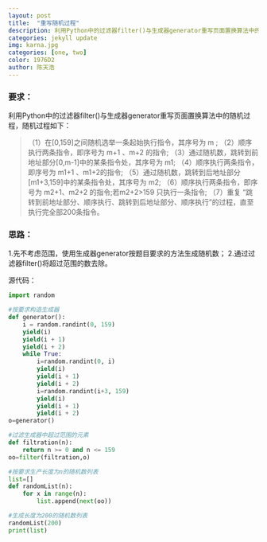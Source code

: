 ```yaml
---
layout: post
title:  "重写随机过程"
description: 利用Python中的过滤器filter()与生成器generator重写页面置换算法中的随机过程
categories: jekyll update
img: karna.jpg
categories: [one, two]
color: 1976D2
author: 陈天浩
---
```

### 要求：

利用Python中的过滤器filter()与生成器generator重写页面置换算法中的随机过程，随机过程如下：

> （1）在[0,159]之间随机选举一条起始执行指令，其序号为 m ;
> （2）顺序执行两条指令，即序号为 m+1 、m+2 的指令;
> （3）通过随机数，跳转到前地址部分[0,m-1]中的某条指令处，其序号为 m1;
> （4）顺序执行两条指令，即序号为 m1+1 、m1+2的指令;
> （5）通过随机数，跳转到后地址部分[m1+3,159]中的某条指令处，其序号为 m2;
> （6）顺序执行两条指令，即序号为 m2+1、m2+2 的指令;若m2+2>159 只执行一条指令;
> （7）重复 “跳转到前地址部分、顺序执行、跳转到后地址部分、顺序执行”的过程，直至执行完全部200条指令。

### 思路：

1.先不考虑范围，使用生成器generator按题目要求的方法生成随机数；
2.通过过滤器filter()将超过范围的数去除。

源代码：

```python
import random

#按要求构造生成器
def generator():
    i = random.randint(0, 159)
    yield(i)
    yield(i + 1)
    yield(i + 2)
    while True:
        i=random.randint(0, i)
        yield(i)
        yield(i + 1)
        yield(i + 2)
        i=random.randint(i+3, 159)
        yield(i)
        yield(i + 1)
        yield(i + 2)
o=generator()

#过滤生成器中超过范围的元素
def filtration(n):
    return n >= 0 and n <= 159
oo=filter(filtration,o)

#按要求生产长度为n的随机数列表
list=[]
def randomList(n):
    for x in range(n):
        list.append(next(oo))

#生成长度为200的随机数列表
randomList(200)
print(list)
```
